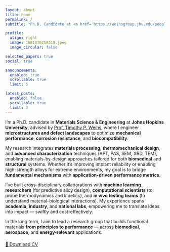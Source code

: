 ```yaml
---
layout: about
title: home
permalink: /
subtitle: "Ph.D. Candidate at <a href='https://weihsgroup.jhu.edu/people/sreenivas-raguraman/'>Johns Hopkins University</a>."

profile:
  align: right
  image: 1681870258319.jpeg
  image_circular: false

selected_papers: true
social: true

announcements:
  enabled: true
  scrollable: true
  limit: 5

latest_posts:
  enabled: false
  scrollable: true
  limit: 3
---
```


I’m a Ph.D. candidate in **Materials Science & Engineering** at **Johns Hopkins University**, advised by [Prof. Timothy P. Weihs](https://engineering.jhu.edu/faculty/timothy-weihs/), where I engineer **microstructures and defect landscapes** to optimize **mechanical performance**, **corrosion resistance**, and **biocompatibility**.  

My research integrates **materials processing**, **thermomechanical design**, and **advanced characterization** techniques (APT, PAS, SEM, XRD, TEM), enabling materials-by-design approaches tailored for both **biomedical** and **structural** systems. Whether it’s improving implant reliability or enabling high-strength alloys for extreme environments, my goal is to bridge **fundamental mechanisms** with **application-driven performance metrics**.

I’ve built cross-disciplinary collaborations with **machine learning researchers** (for predictive alloy design), **computational scientists** (to probe thermodynamics and kinetics), and **in vivo testing teams** (to understand material–biological interactions). My experience spans **academia**, **industry**, and **national labs**, empowering me to translate ideas into impact — swiftly and cost-effectively.

In the long term, I aim to lead a research group that builds functional materials **from principles to performance** — across **biomedical**, **aerospace**, and **energy-relevant** applications.

<div style="margin-top: 1.5em;">
  <a href="{{ '/assets/files/Sreenivas_PhD_CV.pdf' | relative_url }}" class="btn btn--primary" target="_blank" rel="noopener noreferrer">📄 Download CV</a>
</div>
